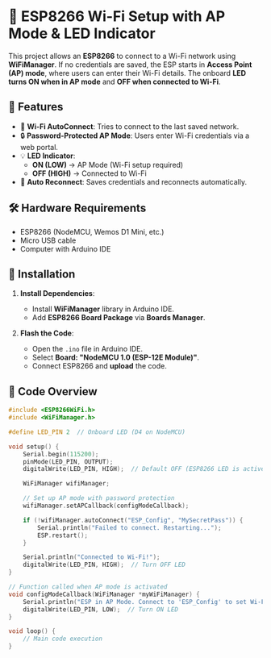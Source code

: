 # 📡 ESP8266 Wi-Fi Setup with AP Mode & LED Indicator

This project allows an **ESP8266** to connect to a Wi-Fi network using **WiFiManager**. If no credentials are saved, the ESP starts in **Access Point (AP) mode**, where users can enter their Wi-Fi details. The onboard **LED turns ON when in AP mode** and **OFF when connected to Wi-Fi**.

## 🚀 Features
- 📶 **Wi-Fi AutoConnect**: Tries to connect to the last saved network.
- 🔒 **Password-Protected AP Mode**: Users enter Wi-Fi credentials via a web portal.
- 💡 **LED Indicator**:
  - **ON (LOW)** → AP Mode (Wi-Fi setup required)
  - **OFF (HIGH)** → Connected to Wi-Fi
- 🔄 **Auto Reconnect**: Saves credentials and reconnects automatically.

## 🛠 Hardware Requirements
- ESP8266 (NodeMCU, Wemos D1 Mini, etc.)
- Micro USB cable
- Computer with Arduino IDE

## 📝 Installation
1. **Install Dependencies**:
   - Install **WiFiManager** library in Arduino IDE.
   - Add **ESP8266 Board Package** via **Boards Manager**.

2. **Flash the Code**:
   - Open the `.ino` file in Arduino IDE.
   - Select **Board: "NodeMCU 1.0 (ESP-12E Module)"**.
   - Connect ESP8266 and **upload** the code.

## 📜 Code Overview
```cpp
#include <ESP8266WiFi.h>
#include <WiFiManager.h>  

#define LED_PIN 2  // Onboard LED (D4 on NodeMCU)

void setup() {
    Serial.begin(115200);
    pinMode(LED_PIN, OUTPUT);
    digitalWrite(LED_PIN, HIGH);  // Default OFF (ESP8266 LED is active LOW)

    WiFiManager wifiManager;

    // Set up AP mode with password protection
    wifiManager.setAPCallback(configModeCallback);

    if (!wifiManager.autoConnect("ESP_Config", "MySecretPass")) {
        Serial.println("Failed to connect. Restarting...");
        ESP.restart();
    }

    Serial.println("Connected to Wi-Fi!");
    digitalWrite(LED_PIN, HIGH);  // Turn OFF LED
}

// Function called when AP mode is activated
void configModeCallback(WiFiManager *myWiFiManager) {
    Serial.println("ESP in AP Mode. Connect to 'ESP_Config' to set Wi-Fi.");
    digitalWrite(LED_PIN, LOW);  // Turn ON LED
}

void loop() {
    // Main code execution
}
